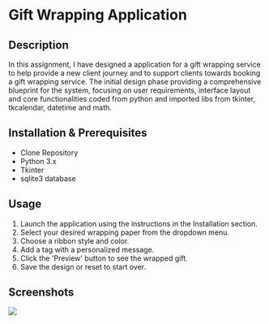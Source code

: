 # Gift Wrapping Application

## Description 

In this assignment, I have designed a application for a gift wrapping service to help provide a new client journey and to support clients towards booking a gift wrapping service. The initial design phase providing a comprehensive blueprint for the system, focusing on user requirements, interface layout and core functionalities coded from python and imported libs from tkinter, tkcalendar, datetime and math. 

## Installation & Prerequisites
 - Clone Repository 
 - Python 3.x
 - Tkinter
 - sqlite3 database

## Usage
1. Launch the application using the instructions in the Installation section.
2. Select your desired wrapping paper from the dropdown menu.
3. Choose a ribbon style and color.
4. Add a tag with a personalized message.
5. Click the 'Preview' button to see the wrapped gift.
6. Save the design or reset to start over.

## Screenshots

![](C:\Extraction\HomePage.PNG)
